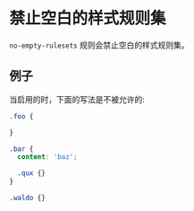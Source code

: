 # 禁止空白的样式规则集

`no-empty-rulesets` 规则会禁止空白的样式规则集。

## 例子

当启用的时，下面的写法是不被允许的:

```scss
.foo {

}

.bar {
  content: 'baz';

  .qux {}
}

.waldo {}
```
